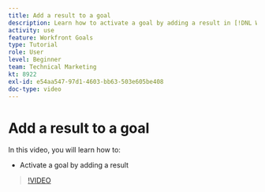```yaml
---
title: Add a result to a goal
description: Learn how to activate a goal by adding a result in [!DNL Workfront Goals].
activity: use
feature: Workfront Goals
type: Tutorial
role: User
level: Beginner
team: Technical Marketing
kt: 8922
exl-id: e54aa547-97d1-4603-bb63-503e605be408
doc-type: video
---
```

# Add a result to a goal

In this video, you will learn how to:

* Activate a goal by adding a result

>[!VIDEO](https://video.tv.adobe.com/v/335194/?quality=12&learn=on)
